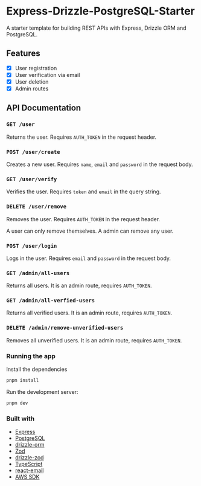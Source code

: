 # Express-Drizzle-PostgreSQL-Starter

A starter template for building REST APIs with Express, Drizzle ORM and PostgreSQL.

## Features

- [x] User registration
- [x] User verification via email
- [x] User deletion
- [x] Admin routes

## API Documentation

### `GET /user`

Returns the user. Requires `AUTH_TOKEN` in the request header.

### `POST /user/create`

Creates a new user. Requires `name`, `email` and `password` in the request body.

### `GET /user/verify`

Verifies the user. Requires `token` and `email` in the query string.

### `DELETE /user/remove`

Removes the user. Requires `AUTH_TOKEN` in the request header.

A user can only remove themselves.
A admin can remove any user.

### `POST /user/login`

Logs in the user. Requires `email` and `password` in the request body.

### `GET /admin/all-users`

Returns all users. It is an admin route, requires `AUTH_TOKEN`.

### `GET /admin/all-verfied-users`

Returns all verified users. It is an admin route, requires `AUTH_TOKEN`.

### `DELETE /admin/remove-unverified-users`

Removes all unverified users. It is an admin route, requires `AUTH_TOKEN`.

### Running the app

Install the dependencies

```bash
pnpm install
```

Run the development server:

```bash
pnpm dev
```

### Built with

- [Express](https://expressjs.com/)
- [PostgreSQL](https://www.postgresql.org/)
- [drizzle-orm](https://orm.drizzle.team/)
- [Zod](https://zod.dev/)
- [drizzle-zod](https://orm.drizzle.team/docs/zod)
- [TypeScript](https://www.typescriptlang.org/)
- [react-email](https://react.email/)
- [AWS SDK](https://aws.amazon.com/sdk-for-javascript/)
